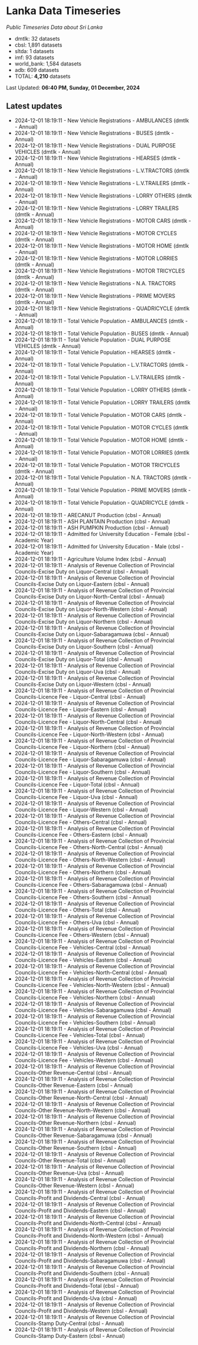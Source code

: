# Lanka Data Timeseries
*Public Timeseries Data about Sri Lanka*

* dmtlk: 32 datasets
* cbsl: 1,891 datasets
* sltda: 1 datasets
* imf: 93 datasets
* world_bank: 1,584 datasets
* adb: 609 datasets
* TOTAL: **4,210** datasets

Last Updated: **06:40 PM, Sunday, 01 December, 2024**

## Latest updates

* 2024-12-01 18:19:11 - New Vehicle Registrations - AMBULANCES (dmtlk - Annual)
* 2024-12-01 18:19:11 - New Vehicle Registrations - BUSES (dmtlk - Annual)
* 2024-12-01 18:19:11 - New Vehicle Registrations - DUAL PURPOSE VEHICLES (dmtlk - Annual)
* 2024-12-01 18:19:11 - New Vehicle Registrations - HEARSES (dmtlk - Annual)
* 2024-12-01 18:19:11 - New Vehicle Registrations - L.V.TRACTORS (dmtlk - Annual)
* 2024-12-01 18:19:11 - New Vehicle Registrations - L.V.TRAILERS (dmtlk - Annual)
* 2024-12-01 18:19:11 - New Vehicle Registrations - LORRY OTHERS (dmtlk - Annual)
* 2024-12-01 18:19:11 - New Vehicle Registrations - LORRY TRAILERS (dmtlk - Annual)
* 2024-12-01 18:19:11 - New Vehicle Registrations - MOTOR CARS (dmtlk - Annual)
* 2024-12-01 18:19:11 - New Vehicle Registrations - MOTOR CYCLES (dmtlk - Annual)
* 2024-12-01 18:19:11 - New Vehicle Registrations - MOTOR HOME (dmtlk - Annual)
* 2024-12-01 18:19:11 - New Vehicle Registrations - MOTOR LORRIES (dmtlk - Annual)
* 2024-12-01 18:19:11 - New Vehicle Registrations - MOTOR TRICYCLES (dmtlk - Annual)
* 2024-12-01 18:19:11 - New Vehicle Registrations - N.A. TRACTORS (dmtlk - Annual)
* 2024-12-01 18:19:11 - New Vehicle Registrations - PRIME MOVERS (dmtlk - Annual)
* 2024-12-01 18:19:11 - New Vehicle Registrations - QUADRICYCLE (dmtlk - Annual)
* 2024-12-01 18:19:11 - Total Vehicle Population - AMBULANCES (dmtlk - Annual)
* 2024-12-01 18:19:11 - Total Vehicle Population - BUSES (dmtlk - Annual)
* 2024-12-01 18:19:11 - Total Vehicle Population - DUAL PURPOSE VEHICLES (dmtlk - Annual)
* 2024-12-01 18:19:11 - Total Vehicle Population - HEARSES (dmtlk - Annual)
* 2024-12-01 18:19:11 - Total Vehicle Population - L.V.TRACTORS (dmtlk - Annual)
* 2024-12-01 18:19:11 - Total Vehicle Population - L.V.TRAILERS (dmtlk - Annual)
* 2024-12-01 18:19:11 - Total Vehicle Population - LORRY OTHERS (dmtlk - Annual)
* 2024-12-01 18:19:11 - Total Vehicle Population - LORRY TRAILERS (dmtlk - Annual)
* 2024-12-01 18:19:11 - Total Vehicle Population - MOTOR CARS (dmtlk - Annual)
* 2024-12-01 18:19:11 - Total Vehicle Population - MOTOR CYCLES (dmtlk - Annual)
* 2024-12-01 18:19:11 - Total Vehicle Population - MOTOR HOME (dmtlk - Annual)
* 2024-12-01 18:19:11 - Total Vehicle Population - MOTOR LORRIES (dmtlk - Annual)
* 2024-12-01 18:19:11 - Total Vehicle Population - MOTOR TRICYCLES (dmtlk - Annual)
* 2024-12-01 18:19:11 - Total Vehicle Population - N.A. TRACTORS (dmtlk - Annual)
* 2024-12-01 18:19:11 - Total Vehicle Population - PRIME MOVERS (dmtlk - Annual)
* 2024-12-01 18:19:11 - Total Vehicle Population - QUADRICYCLE (dmtlk - Annual)
* 2024-12-01 18:19:11 - ARECANUT Production (cbsl - Annual)
* 2024-12-01 18:19:11 - ASH PLANTAIN Production (cbsl - Annual)
* 2024-12-01 18:19:11 - ASH PUMPKIN Production (cbsl - Annual)
* 2024-12-01 18:19:11 - Admitted for University Education - Female (cbsl - Academic Year)
* 2024-12-01 18:19:11 - Admitted for University Education - Male (cbsl - Academic Year)
* 2024-12-01 18:19:11 - Agriculture Volume Index (cbsl - Annual)
* 2024-12-01 18:19:11 - Analysis of Revenue Collection of Provincial Councils-Excise Duty on Liquor-Central (cbsl - Annual)
* 2024-12-01 18:19:11 - Analysis of Revenue Collection of Provincial Councils-Excise Duty on Liquor-Eastern (cbsl - Annual)
* 2024-12-01 18:19:11 - Analysis of Revenue Collection of Provincial Councils-Excise Duty on Liquor-North-Central (cbsl - Annual)
* 2024-12-01 18:19:11 - Analysis of Revenue Collection of Provincial Councils-Excise Duty on Liquor-North-Western (cbsl - Annual)
* 2024-12-01 18:19:11 - Analysis of Revenue Collection of Provincial Councils-Excise Duty on Liquor-Northern (cbsl - Annual)
* 2024-12-01 18:19:11 - Analysis of Revenue Collection of Provincial Councils-Excise Duty on Liquor-Sabaragamuwa (cbsl - Annual)
* 2024-12-01 18:19:11 - Analysis of Revenue Collection of Provincial Councils-Excise Duty on Liquor-Southern (cbsl - Annual)
* 2024-12-01 18:19:11 - Analysis of Revenue Collection of Provincial Councils-Excise Duty on Liquor-Total (cbsl - Annual)
* 2024-12-01 18:19:11 - Analysis of Revenue Collection of Provincial Councils-Excise Duty on Liquor-Uva (cbsl - Annual)
* 2024-12-01 18:19:11 - Analysis of Revenue Collection of Provincial Councils-Excise Duty on Liquor-Western (cbsl - Annual)
* 2024-12-01 18:19:11 - Analysis of Revenue Collection of Provincial Councils-Licence Fee - Liquor-Central (cbsl - Annual)
* 2024-12-01 18:19:11 - Analysis of Revenue Collection of Provincial Councils-Licence Fee - Liquor-Eastern (cbsl - Annual)
* 2024-12-01 18:19:11 - Analysis of Revenue Collection of Provincial Councils-Licence Fee - Liquor-North-Central (cbsl - Annual)
* 2024-12-01 18:19:11 - Analysis of Revenue Collection of Provincial Councils-Licence Fee - Liquor-North-Western (cbsl - Annual)
* 2024-12-01 18:19:11 - Analysis of Revenue Collection of Provincial Councils-Licence Fee - Liquor-Northern (cbsl - Annual)
* 2024-12-01 18:19:11 - Analysis of Revenue Collection of Provincial Councils-Licence Fee - Liquor-Sabaragamuwa (cbsl - Annual)
* 2024-12-01 18:19:11 - Analysis of Revenue Collection of Provincial Councils-Licence Fee - Liquor-Southern (cbsl - Annual)
* 2024-12-01 18:19:11 - Analysis of Revenue Collection of Provincial Councils-Licence Fee - Liquor-Total (cbsl - Annual)
* 2024-12-01 18:19:11 - Analysis of Revenue Collection of Provincial Councils-Licence Fee - Liquor-Uva (cbsl - Annual)
* 2024-12-01 18:19:11 - Analysis of Revenue Collection of Provincial Councils-Licence Fee - Liquor-Western (cbsl - Annual)
* 2024-12-01 18:19:11 - Analysis of Revenue Collection of Provincial Councils-Licence Fee - Others-Central (cbsl - Annual)
* 2024-12-01 18:19:11 - Analysis of Revenue Collection of Provincial Councils-Licence Fee - Others-Eastern (cbsl - Annual)
* 2024-12-01 18:19:11 - Analysis of Revenue Collection of Provincial Councils-Licence Fee - Others-North-Central (cbsl - Annual)
* 2024-12-01 18:19:11 - Analysis of Revenue Collection of Provincial Councils-Licence Fee - Others-North-Western (cbsl - Annual)
* 2024-12-01 18:19:11 - Analysis of Revenue Collection of Provincial Councils-Licence Fee - Others-Northern (cbsl - Annual)
* 2024-12-01 18:19:11 - Analysis of Revenue Collection of Provincial Councils-Licence Fee - Others-Sabaragamuwa (cbsl - Annual)
* 2024-12-01 18:19:11 - Analysis of Revenue Collection of Provincial Councils-Licence Fee - Others-Southern (cbsl - Annual)
* 2024-12-01 18:19:11 - Analysis of Revenue Collection of Provincial Councils-Licence Fee - Others-Total (cbsl - Annual)
* 2024-12-01 18:19:11 - Analysis of Revenue Collection of Provincial Councils-Licence Fee - Others-Uva (cbsl - Annual)
* 2024-12-01 18:19:11 - Analysis of Revenue Collection of Provincial Councils-Licence Fee - Others-Western (cbsl - Annual)
* 2024-12-01 18:19:11 - Analysis of Revenue Collection of Provincial Councils-Licence Fee - Vehicles-Central (cbsl - Annual)
* 2024-12-01 18:19:11 - Analysis of Revenue Collection of Provincial Councils-Licence Fee - Vehicles-Eastern (cbsl - Annual)
* 2024-12-01 18:19:11 - Analysis of Revenue Collection of Provincial Councils-Licence Fee - Vehicles-North-Central (cbsl - Annual)
* 2024-12-01 18:19:11 - Analysis of Revenue Collection of Provincial Councils-Licence Fee - Vehicles-North-Western (cbsl - Annual)
* 2024-12-01 18:19:11 - Analysis of Revenue Collection of Provincial Councils-Licence Fee - Vehicles-Northern (cbsl - Annual)
* 2024-12-01 18:19:11 - Analysis of Revenue Collection of Provincial Councils-Licence Fee - Vehicles-Sabaragamuwa (cbsl - Annual)
* 2024-12-01 18:19:11 - Analysis of Revenue Collection of Provincial Councils-Licence Fee - Vehicles-Southern (cbsl - Annual)
* 2024-12-01 18:19:11 - Analysis of Revenue Collection of Provincial Councils-Licence Fee - Vehicles-Total (cbsl - Annual)
* 2024-12-01 18:19:11 - Analysis of Revenue Collection of Provincial Councils-Licence Fee - Vehicles-Uva (cbsl - Annual)
* 2024-12-01 18:19:11 - Analysis of Revenue Collection of Provincial Councils-Licence Fee - Vehicles-Western (cbsl - Annual)
* 2024-12-01 18:19:11 - Analysis of Revenue Collection of Provincial Councils-Other Revenue-Central (cbsl - Annual)
* 2024-12-01 18:19:11 - Analysis of Revenue Collection of Provincial Councils-Other Revenue-Eastern (cbsl - Annual)
* 2024-12-01 18:19:11 - Analysis of Revenue Collection of Provincial Councils-Other Revenue-North-Central (cbsl - Annual)
* 2024-12-01 18:19:11 - Analysis of Revenue Collection of Provincial Councils-Other Revenue-North-Western (cbsl - Annual)
* 2024-12-01 18:19:11 - Analysis of Revenue Collection of Provincial Councils-Other Revenue-Northern (cbsl - Annual)
* 2024-12-01 18:19:11 - Analysis of Revenue Collection of Provincial Councils-Other Revenue-Sabaragamuwa (cbsl - Annual)
* 2024-12-01 18:19:11 - Analysis of Revenue Collection of Provincial Councils-Other Revenue-Southern (cbsl - Annual)
* 2024-12-01 18:19:11 - Analysis of Revenue Collection of Provincial Councils-Other Revenue-Total (cbsl - Annual)
* 2024-12-01 18:19:11 - Analysis of Revenue Collection of Provincial Councils-Other Revenue-Uva (cbsl - Annual)
* 2024-12-01 18:19:11 - Analysis of Revenue Collection of Provincial Councils-Other Revenue-Western (cbsl - Annual)
* 2024-12-01 18:19:11 - Analysis of Revenue Collection of Provincial Councils-Profit and Dividends-Central (cbsl - Annual)
* 2024-12-01 18:19:11 - Analysis of Revenue Collection of Provincial Councils-Profit and Dividends-Eastern (cbsl - Annual)
* 2024-12-01 18:19:11 - Analysis of Revenue Collection of Provincial Councils-Profit and Dividends-North-Central (cbsl - Annual)
* 2024-12-01 18:19:11 - Analysis of Revenue Collection of Provincial Councils-Profit and Dividends-North-Western (cbsl - Annual)
* 2024-12-01 18:19:11 - Analysis of Revenue Collection of Provincial Councils-Profit and Dividends-Northern (cbsl - Annual)
* 2024-12-01 18:19:11 - Analysis of Revenue Collection of Provincial Councils-Profit and Dividends-Sabaragamuwa (cbsl - Annual)
* 2024-12-01 18:19:11 - Analysis of Revenue Collection of Provincial Councils-Profit and Dividends-Southern (cbsl - Annual)
* 2024-12-01 18:19:11 - Analysis of Revenue Collection of Provincial Councils-Profit and Dividends-Total (cbsl - Annual)
* 2024-12-01 18:19:11 - Analysis of Revenue Collection of Provincial Councils-Profit and Dividends-Uva (cbsl - Annual)
* 2024-12-01 18:19:11 - Analysis of Revenue Collection of Provincial Councils-Profit and Dividends-Western (cbsl - Annual)
* 2024-12-01 18:19:11 - Analysis of Revenue Collection of Provincial Councils-Stamp Duty-Central (cbsl - Annual)
* 2024-12-01 18:19:11 - Analysis of Revenue Collection of Provincial Councils-Stamp Duty-Eastern (cbsl - Annual)